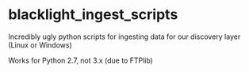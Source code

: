 # blacklight_ingest_scripts
Incredibly ugly python scripts for ingesting data for our discovery layer (Linux or Windows)

Works for Python 2.7, not 3.x (due to FTPlib)
